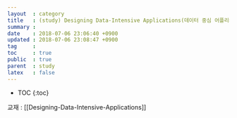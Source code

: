 ```yaml
---
layout  : category
title   : (study) Designing Data-Intensive Applications(데이터 중심 어플리케이션 설계)
summary : 
date    : 2018-07-06 23:06:40 +0900
updated : 2018-07-06 23:08:47 +0900
tag     : 
toc     : true
public  : true
parent  : study
latex   : false
---
```

* TOC
{:toc}

교재 : [[Designing-Data-Intensive-Applications]]
